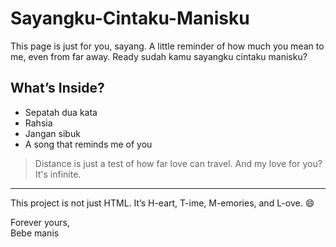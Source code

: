 # Sayangku-Cintaku-Manisku
This page is just for you, sayang. A little reminder of how much you mean to me, even from far away.
Ready sudah kamu sayangku cintaku manisku?
## What’s Inside?

- Sepatah dua kata
- Rahsia
- Jangan sibuk
- A song that reminds me of you 

> Distance is just a test of how far love can travel. And my love for you? It's infinite.

---

This project is not just HTML. It’s H-eart, T-ime, M-emories, and L-ove. 😄

Forever yours,  
Bebe manis
